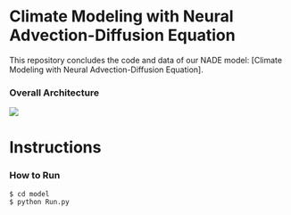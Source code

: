 # Climate Modeling with Neural Advection-Diffusion Equation
This repository concludes the code and data of our NADE model: [Climate Modeling with Neural Advection-Diffusion Equation].



### Overall Architecture
<img src = https://user-images.githubusercontent.com/80739530/175977334-45c52f5e-831d-47f5-93bd-bfc383f244b2.png>





# Instructions

### How to Run
```
$ cd model
$ python Run.py
```
